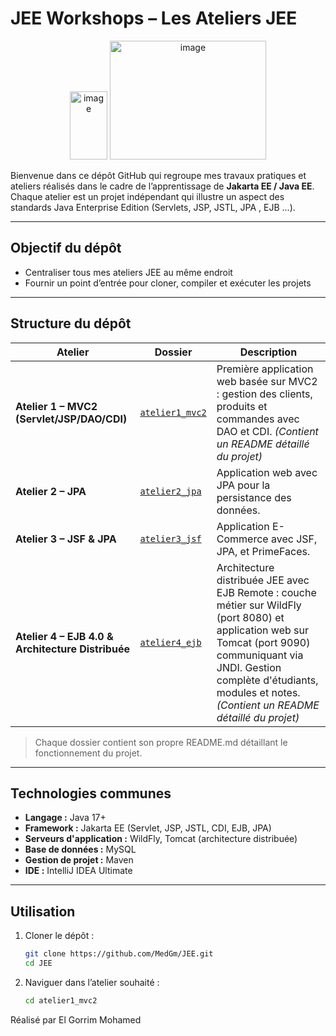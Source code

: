 # JEE Workshops – Les Ateliers JEE

<p align="center">
  <img width="60" height="109" alt="image" src="https://github.com/user-attachments/assets/95f415be-76cf-46e5-b6e2-2ebfa8ed9f5e" />
  <img width="250" height="190" alt="image" src="https://github.com/user-attachments/assets/b13e3e29-92c7-4db8-b362-d24ab0a8c57c" />
</p>

Bienvenue dans ce dépôt GitHub qui regroupe mes travaux pratiques et ateliers réalisés dans le cadre de l’apprentissage de **Jakarta EE / Java EE**.  
Chaque atelier est un projet indépendant qui illustre un aspect des standards Java Enterprise Edition (Servlets, JSP, JSTL, JPA , EJB ...).

---

## Objectif du dépôt

- Centraliser tous mes ateliers JEE au même endroit
- Fournir un point d’entrée pour cloner, compiler et exécuter les projets

---

## Structure du dépôt

| Atelier | Dossier | Description |
|---------|---------|-------------|
| **Atelier 1 – MVC2 (Servlet/JSP/DAO/CDI)** | [`atelier1_mvc2`](atelier1_mvc2/) | Première application web basée sur MVC2 : gestion des clients, produits et commandes avec DAO et CDI. *(Contient un README détaillé du projet)* |
| **Atelier 2 – JPA** | [`atelier2_jpa`](https://github.com/MedGm/JEE/tree/master/atelier2_jpa) | Application web avec JPA pour la persistance des données. |
| **Atelier 3 – JSF & JPA** | [`atelier3_jsf`](https://github.com/MedGm/JEE/tree/master/atelier3_jsf) | Application E-Commerce avec JSF, JPA, et PrimeFaces. |
| **Atelier 4 – EJB 4.0 & Architecture Distribuée** | [`atelier4_ejb`](atelier4_ejb/) | Architecture distribuée JEE avec EJB Remote : couche métier sur WildFly (port 8080) et application web sur Tomcat (port 9090) communiquant via JNDI. Gestion complète d'étudiants, modules et notes. *(Contient un README détaillé du projet)* |

> Chaque dossier contient son propre README.md détaillant le fonctionnement du projet.

---

## Technologies communes

- **Langage :** Java 17+  
- **Framework :** Jakarta EE (Servlet, JSP, JSTL, CDI, EJB, JPA)  
- **Serveurs d'application :** WildFly, Tomcat (architecture distribuée)  
- **Base de données :** MySQL  
- **Gestion de projet :** Maven  
- **IDE :** IntelliJ IDEA Ultimate  

---

## Utilisation

1. Cloner le dépôt :
   ```bash
   git clone https://github.com/MedGm/JEE.git
   cd JEE
   ```

2. Naviguer dans l’atelier souhaité :
   ```bash
   cd atelier1_mvc2
   ```

   
Réalisé par El Gorrim Mohamed
  
